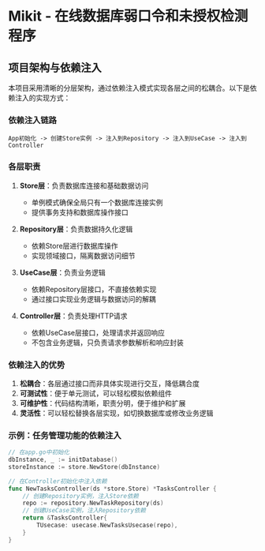 # Mikit - 在线数据库弱口令和未授权检测程序

## 项目架构与依赖注入

本项目采用清晰的分层架构，通过依赖注入模式实现各层之间的松耦合。以下是依赖注入的实现方式：

### 依赖注入链路

```
App初始化 -> 创建Store实例 -> 注入到Repository -> 注入到UseCase -> 注入到Controller
```

### 各层职责

1. **Store层**：负责数据库连接和基础数据访问
   - 单例模式确保全局只有一个数据库连接实例
   - 提供事务支持和数据库操作接口

2. **Repository层**：负责数据持久化逻辑
   - 依赖Store层进行数据库操作
   - 实现领域接口，隔离数据访问细节

3. **UseCase层**：负责业务逻辑
   - 依赖Repository层接口，不直接依赖实现
   - 通过接口实现业务逻辑与数据访问的解耦

4. **Controller层**：负责处理HTTP请求
   - 依赖UseCase层接口，处理请求并返回响应
   - 不包含业务逻辑，只负责请求参数解析和响应封装

### 依赖注入的优势

1. **松耦合**：各层通过接口而非具体实现进行交互，降低耦合度
2. **可测试性**：便于单元测试，可以轻松模拟依赖组件
3. **可维护性**：代码结构清晰，职责分明，便于维护和扩展
4. **灵活性**：可以轻松替换各层实现，如切换数据库或修改业务逻辑

### 示例：任务管理功能的依赖注入

```go
// 在app.go中初始化
dbInstance, _ := initDatabase()
storeInstance := store.NewStore(dbInstance)

// 在Controller初始化中注入依赖
func NewTasksController(ds *store.Store) *TasksController {
    // 创建Repository实例，注入Store依赖
    repo := repository.NewTaskRepository(ds)
    // 创建UseCase实例，注入Repository依赖
    return &TasksController{
        TUsecase: usecase.NewTasksUsecase(repo),
    }
}
```
